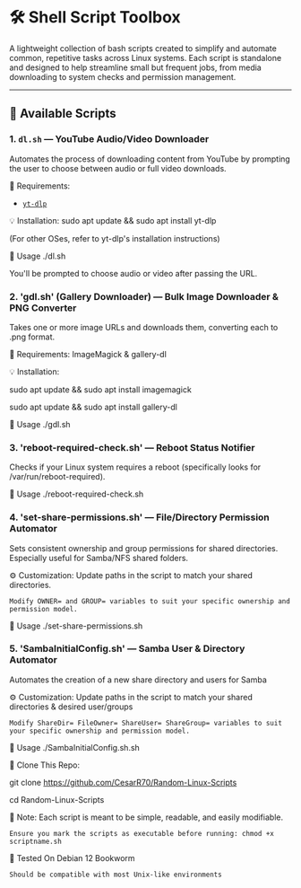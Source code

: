 # 🛠️ Shell Script Toolbox

A lightweight collection of bash scripts created to simplify and automate common, repetitive tasks across Linux systems. Each script is standalone and designed to help streamline small but frequent jobs, from media downloading to system checks and permission management.

---

## 📜 Available Scripts

### 1. `dl.sh` — YouTube Audio/Video Downloader
Automates the process of downloading content from YouTube by prompting the user to choose between audio or full video downloads.

 🔧 Requirements:
- [`yt-dlp`](https://github.com/yt-dlp/yt-dlp)

 💡 Installation:
sudo apt update && sudo apt install yt-dlp

(For other OSes, refer to yt-dlp's installation instructions)

🧪 Usage
./dl.sh

You'll be prompted to choose audio or video after passing the URL.

### 2. 'gdl.sh' (Gallery Downloader) — Bulk Image Downloader & PNG Converter

Takes one or more image URLs and downloads them, converting each to .png format.

🔧 Requirements:
    ImageMagick & gallery-dl

💡 Installation:

sudo apt update && sudo apt install imagemagick

sudo apt update && sudo apt install gallery-dl

🧪 Usage
./gdl.sh

### 3. 'reboot-required-check.sh' — Reboot Status Notifier
Checks if your Linux system requires a reboot (specifically looks for /var/run/reboot-required).

🧪 Usage
./reboot-required-check.sh

### 4. 'set-share-permissions.sh' — File/Directory Permission Automator
Sets consistent ownership and group permissions for shared directories. Especially useful for Samba/NFS shared folders.

⚙️ Customization:
    Update paths in the script to match your shared directories.

    Modify OWNER= and GROUP= variables to suit your specific ownership and permission model.
    
🧪 Usage
./set-share-permissions.sh

### 5. 'SambaInitialConfig.sh' — Samba User & Directory Automator

Automates the creation of a new share directory and users for Samba

⚙️ Customization: 
Update paths in the script to match your shared directories & desired user/groups

    Modify ShareDir= FileOwner= ShareUser= ShareGroup= variables to suit your specific ownership and permission model.

🧪 Usage ./SambaInitialConfig.sh.sh

📂 Clone This Repo:

git clone https://github.com/CesarR70/Random-Linux-Scripts

cd Random-Linux-Scripts

🧼 Note:
    Each script is meant to be simple, readable, and easily modifiable.
    
    Ensure you mark the scripts as executable before running: chmod +x scriptname.sh

🐧 Tested On
    Debian 12 Bookworm

    Should be compatible with most Unix-like environments
